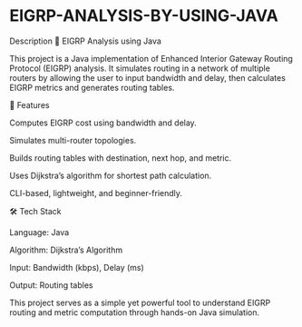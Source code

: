 # EIGRP-ANALYSIS-BY-USING-JAVA
Description
📡 EIGRP Analysis using Java

This project is a Java implementation of Enhanced Interior Gateway Routing Protocol (EIGRP) analysis.
It simulates routing in a network of multiple routers by allowing the user to input bandwidth and delay, then calculates EIGRP metrics and generates routing tables.

🚀 Features

Computes EIGRP cost using bandwidth and delay.

Simulates multi-router topologies.

Builds routing tables with destination, next hop, and metric.

Uses Dijkstra’s algorithm for shortest path calculation.

CLI-based, lightweight, and beginner-friendly.

🛠️ Tech Stack

Language: Java

Algorithm: Dijkstra’s Algorithm

Input: Bandwidth (kbps), Delay (ms)

Output: Routing tables

This project serves as a simple yet powerful tool to understand EIGRP routing and metric computation through hands-on Java simulation.
